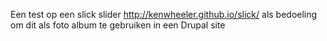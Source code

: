 Een test op een slick slider http://kenwheeler.github.io/slick/  als bedoeling om dit als foto album
te gebruiken in een Drupal site